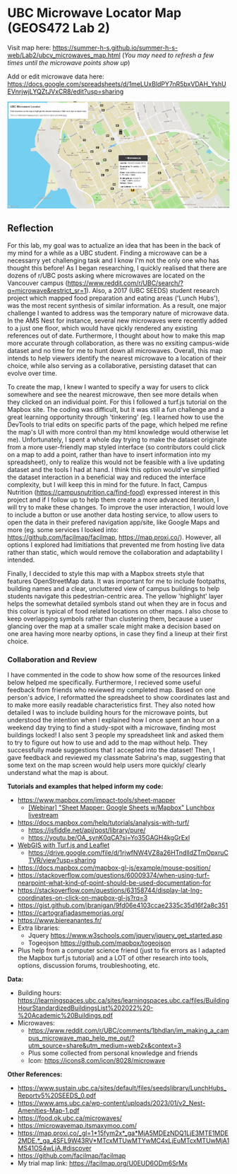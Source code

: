 # UBC Microwave Locator Map (GEOS472 Lab 2)

Visit map here: https://summer-h-s.github.io/summer-h-s-web/Lab2/ubcv_microwaves_map.html
(*You may need to refresh a few times until the microwave points show up*)

Add or edit microwave data here: https://docs.google.com/spreadsheets/d/1meLUxBldPY7nR5bxVDAH_YshUEVnrjwjLYQZtJVxCR8/edit?usp=sharing

![lab_2_map_screenshot](https://github.com/summer-h-s/summer-h-s-web/blob/main/Lab2/lab_2_map_screenshot.png)

## Reflection
For this lab, my goal was to actualize an idea that has been in the back of my mind for a while as a UBC student. Finding a microwave can be a necessarry yet challenging task and I know I'm not the only one who has thought this before! As I began researching, I quickly realised that there are dozens of r/UBC posts asking where microwaves are located on the Vancouver campus (https://www.reddit.com/r/UBC/search/?q=microwave&restrict_sr=1). Also, a 2017 (UBC SEEDS) student research project which mapped food preparation and eating areas ('Lunch Hubs'), was the most recent synthesis of similar information. As a result, one major challenge I wanted to address was the temporary nature of microwave data. In the AMS Nest for instance, several new microwaves were recently added to a just one floor, which would have qickly rendered any existing references out of date. Furthermore, I thought about how to make this map more accurate through collaboration, as there was no exsiting campus-wide dataset and no time for me to hunt down all microwaves. Overall, this map intends to help viewers identify the nearest microwave to a location of their choice, while also serving as a collaborative, persisting dataset that can evolve over time. 

To create the map, I knew I wanted to specify a way for users to click somewhere and see the nearest microwave, then see more details when they clicked on an individual point. For this I followed a turf.js tutorial on the Mapbox site. The coding was difficult, but it was still a fun challenge and a great learning opportunity through 'tinkering' (eg. I learned how to use the DevTools to trial edits on specific parts of the page, which helped me refine the map's UI with more control than my html knowledge would otherwise let me). Unfortunately, I spent a whole day trying to make the dataset originate from a more user-friendly map styled interface (so contributors could click on a map to add a point, rather than have to insert information into my spreadsheet), only to realize this would not be feasible with a live updating dataset and the tools I had at hand. I think this option would've simplified the dataset interaction in a beneficial way and reduced the interface complexity, but I will keep this in mind for the future. In fact, Campus Nutrition (https://campusnutrition.ca/find-food) expressed interest in this project and if I follow up to help them create a more advanced iteration, I will try to make these changes. To improve the user interaction, I would love to include a button or use another data hosting service, to allow users to open the data in their prefered navigation app/site, like Google Maps and more (eg. some services I looked into: https://github.com/facilmap/facilmap, https://map.proxi.co/). However, all options I explored had limitiations that prevented me from hosting live data rather than static, which would remove the collaboration and adaptability I intended.  

Finally, I deccided to style this map with a Mapbox streets style that features OpenStreetMap data. It was important for me to include footpaths, building names and a clear, uncluttered view of campus buildings to help students navigate this pedestrian-centric area. The yellow 'highlight' layer helps the somewhat detailed symbols stand out when they are in focus and this colour is typical of food related locations on other maps. I also chose to keep overlapping symbols rather than clustering them, because a user glancing over the map at a smaller scale might make a decision based on one area having more nearby options, in case they find a lineup at their first choice. 

### Collaboration and Review
I have commented in the code to show how some of the resources linked below helped me specifically. Furthermore, I recieved some useful feedback from friends who reviewed my completed map. Based on one person's advice, I reformatted the spreadsheet to show coordinates last and to make more easily readable characteristics first. They also noted how detailed I was to include building hours for the microwave points, but understood the intention when I explained how I once spent an hour on a weekend day trying to find a study-spot with a microwave, finding most buildings locked! I also sent 3 people my spreadsheet link and asked them to try to figure out how to use and add to the map without help. They successfully made suggestions that I accepted into the dataset! Then, I gave feedback and reviewed my classmate Sabrina's map, suggesting that some text on the map screen would help users more quickly/ clearly understand what the map is about. 

<b>Tutorials and examples that helped inform my code:</b>
- https://www.mapbox.com/impact-tools/sheet-mapper
	- [[Webinar] "Sheet Mapper: Google Sheets w/Mapbox" Lunchbox livestream](https://youtu.be/OA_synK0qCA?si=5Il32rKdYxuDHRXl)
- https://docs.mapbox.com/help/tutorials/analysis-with-turf/
	- https://jsfiddle.net/api/post/library/pure/
	- https://youtu.be/OA_synK0qCA?si=Yo35GAGH4kgGrExl
- [WebGIS with Turf.js and Leaflet](https://youtu.be/rtlywANbYkc?si=p13etycWuxsOKNJH)
	- https://drive.google.com/file/d/1rjwfNW4VZ8a26HTndlldZTmOpxruCTVR/view?usp=sharing
- https://docs.mapbox.com/mapbox-gl-js/example/mouse-position/
- https://stackoverflow.com/questions/60009374/when-using-turf-nearpoint-what-kind-of-point-should-be-used-documentation-for
- https://stackoverflow.com/questions/63158744/display-lat-lng-coordinates-on-click-on-mapbox-gl-js?rq=3
- https://gist.github.com/jbranigan/9fd06e4103ccae2335c35d16f2a8c351
- https://cartografiadasmemorias.org/
- https://www.biereanantes.fr/
- Extra libraries:
	- Jquery https://www.w3schools.com/jquery/jquery_get_started.asp 
	- Togeojson https://github.com/mapbox/togeojson
- Plus help from a computer science friend (just to fix errors as I adapted the Mapbox turf.js tutorial) and a LOT of other research into tools, options, discussion forums, troubleshooting, etc.

<b>Data:</b>
- Building hours: https://learningspaces.ubc.ca/sites/learningspaces.ubc.ca/files/BuildingHourStandardizedBuildingsList%202022%20-%20Academic%20Buildings.pdf 
- Microwaves:
	- https://www.reddit.com/r/UBC/comments/1bhdlan/im_making_a_campus_microwave_map_help_me_out/?utm_source=share&utm_medium=web2x&context=3
	- Plus some collected from personal knowledge and friends
	- Icon: https://icons8.com/icon/8028/microwave

<b>Other References:</b>
- https://www.sustain.ubc.ca/sites/default/files/seedslibrary/LunchHubs_Reportv5%20SEEDS_0.pdf
- https://www.ams.ubc.ca/wp-content/uploads/2023/01/v2_Nest-Amenities-Map-1.pdf
- https://food.ok.ubc.ca/microwaves/
- https://microwavemap.itsmaxymoo.com/
- https://map.proxi.co/_gl=1*15fym2x*_ga*MjA5MDEzNDQ1LjE3MTE1MDE2MDE.*_ga_4SFL9W43RV*MTcxMTUwMTYwMC4xLjEuMTcxMTUwMjA1MS41OS4wLjA.#discover
- https://github.com/facilmap/facilmap
- My trial map link: https://facilmap.org/U0EUD6ODm6SrMx
